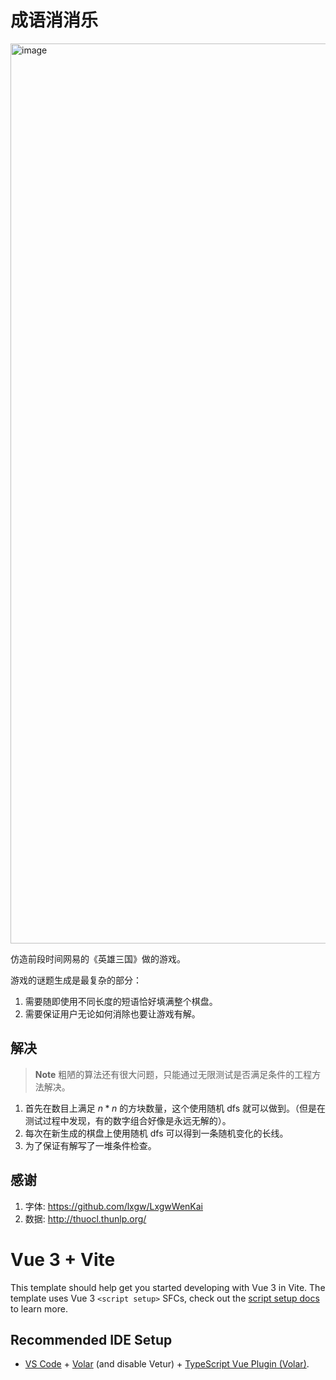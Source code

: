# 成语消消乐

<img width="1440" alt="image" src="https://user-images.githubusercontent.com/33208530/214014531-19b63fdb-5736-466b-9f46-24b20fd29c43.png">


仿造前段时间网易的《英雄三国》做的游戏。

游戏的谜题生成是最复杂的部分：
1. 需要随即使用不同长度的短语恰好填满整个棋盘。
2. 需要保证用户无论如何消除也要让游戏有解。

## 解决
> **Note**
> 粗陋的算法还有很大问题，只能通过无限测试是否满足条件的工程方法解决。

1. 首先在数目上满足 $n*n$ 的方块数量，这个使用随机 dfs 就可以做到。（但是在测试过程中发现，有的数字组合好像是永远无解的）。
2. 每次在新生成的棋盘上使用随机 dfs 可以得到一条随机变化的长线。
3. 为了保证有解写了一堆条件检查。

## 感谢
1. 字体: https://github.com/lxgw/LxgwWenKai
2. 数据: http://thuocl.thunlp.org/

# Vue 3 + Vite

This template should help get you started developing with Vue 3 in Vite. The template uses Vue 3 `<script setup>` SFCs, check out the [script setup docs](https://v3.vuejs.org/api/sfc-script-setup.html#sfc-script-setup) to learn more.

## Recommended IDE Setup

- [VS Code](https://code.visualstudio.com/) + [Volar](https://marketplace.visualstudio.com/items?itemName=Vue.volar) (and disable Vetur) + [TypeScript Vue Plugin (Volar)](https://marketplace.visualstudio.com/items?itemName=Vue.vscode-typescript-vue-plugin).
